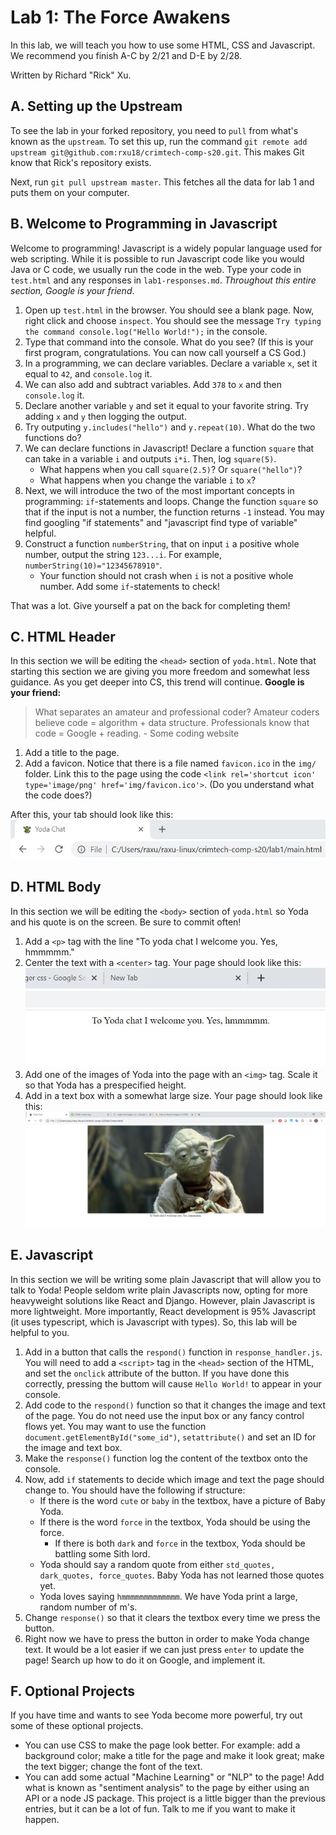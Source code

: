 # Lab 1: The Force Awakens
In this lab, we will teach you how to use some HTML, CSS and Javascript. We recommend you finish A-C by 2/21 and D-E by 2/28.

Written by Richard "Rick" Xu.

## A. Setting up the Upstream
To see the lab in your forked repository, you need to `pull` from what's known as the `upstream`. To set this up, run the command `git remote add upstream git@github.com:rxu18/crimtech-comp-s20.git`. This makes Git know that Rick's repository exists.

Next, run `git pull upstream master`. This fetches all the data for lab 1 and puts them on your computer.

## B. Welcome to Programming in Javascript
Welcome to programming! Javascript is a widely popular language used for web scripting. While it is possible to run Javascript code like you would Java or C code, we usually run the code in the web. Type your code in `test.html` and any responses in `lab1-responses.md`. *Throughout this entire section, Google is your friend*.
1. Open up `test.html` in the browser. You should see a blank page. Now, right click and choose `inspect`. You should see the message `Try typing the command console.log("Hello World!");` in the console.
2. Type that command into the console. What do you see? (If this is your first program, congratulations. You can now call yourself a CS God.)
3. In a programming, we can declare variables. Declare a variable `x`, set it equal to `42`, and `console.log` it.
4. We can also add and subtract variables. Add `378` to `x` and then `console.log` it.
5. Declare another variable `y` and set it equal to your favorite string. Try adding `x` and `y` then logging the output.
6. Try outputing `y.includes("hello")` and `y.repeat(10)`. What do the two functions do?
7. We can declare functions in Javascript! Declare a function `square` that can take in a variable `i` and outputs `i*i`. Then, log `square(5)`.
    * What happens when you call `square(2.5)`? Or `square("hello")`?
    * What happens when you change the variable `i` to `x`?
8. Next, we will introduce the two of the most important concepts in programming: `if`-statements and loops. Change the function `square` so that if the input is not a number, the function returns `-1` instead. You may find googling "if statements" and "javascript find type of variable" helpful.
9. Construct a function `numberString`, that on input `i` a positive whole number, output the string `123...i`. For example, `numberString(10)="12345678910"`. 
    * Your function should not crash when `i` is not a positive whole number. Add some `if`-statements to check!

That was a lot. Give yourself a pat on the back for completing them!

## C. HTML Header
In this section we will be editing the `<head>` section of `yoda.html`. Note that starting this section we are giving you more freedom and somewhat less guidance. As you get deeper into CS, this trend will continue. **Google is your friend:**

> What separates an amateur and professional coder? Amateur coders believe code = algorithm + data structure. Professionals know that code = Google + reading. - Some coding website

1. Add a title to the page. 
2. Add a favicon. Notice that there is a file named `favicon.ico` in the `img/` folder. Link this to the page using the code `<link rel='shortcut icon' type='image/png' href='img/favicon.ico'>`. (Do you understand what the code does?)

After this, your tab should look like this: ![Tab Image](https://raw.githubusercontent.com/rxu18/crimtech-comp-s20/master/lab1/mdimg_/i2.JPG)

## D. HTML Body
In this section we will be editing the `<body>` section of `yoda.html` so Yoda and his quote is on the screen. Be sure to commit often!

1. Add a `<p>` tag with the line "To yoda chat I welcome you. Yes, hmmmmm."
2. Center the text with a `<center>` tag. Your page should look like this: ![Stage 1 of Yoda Chat](https://raw.githubusercontent.com/rxu18/crimtech-comp-s20/master/lab1/mdimg_/i3.JPG)
3. Add one of the images of Yoda into the page with an `<img>` tag. Scale it so that Yoda has a prespecified height.
4. Add in a text box with a somewhat large size. Your page should look like this: ![Stage 2 of Yoda Chat](https://raw.githubusercontent.com/rxu18/crimtech-comp-s20/master/lab1/mdimg_/i4.JPG)

## E. Javascript
In this section we will be writing some plain Javascript that will allow you to talk to Yoda! People seldom write plain Javascripts now, opting for more heavyweight solutions like React and Django. However, plain Javascript is more lightweight. More importantly, React development is 95% Javascript (it uses typescript, which is Javascript with types). So, this lab will be helpful to you.
1. Add in a button that calls the `respond()` function in `response_handler.js`. You will need to add a `<script>` tag in the `<head>` section of the HTML, and set the `onclick` attribute of the button. If you have done this correctly, pressing the buttom will cause `Hello World!` to appear in your console.
2. Add code to the `respond()` function so that it changes the image and text of the page. You do not need use the input box or any fancy control flows yet. You may want to use the function `document.getElementById("some_id")`, `setattribute()` and set an ID for the image and text box.
3. Make the `response()` function log the content of the textbox onto the console.
4. Now, add `if` statements to decide which image and text the page should change to. You should have the following if structure:
    * If there is the word `cute` or `baby` in the textbox, have a picture of Baby Yoda.
    * If there is the word `force` in the textbox, Yoda should be using the force.
        * If there is both `dark` and `force` in the textbox, Yoda should be battling some Sith lord.
    * Yoda should say a random quote from either `std_quotes, dark_quotes, force_quotes`. Baby Yoda has not learned those quotes yet.
    * Yoda loves saying `hmmmmmmmmmmmmm`. We have Yoda print a large, random number of m's.
5. Change `response()` so that it clears the textbox every time we press the button.
6. Right now we have to press the button in order to make Yoda change text. It would be a lot easier if we can just press `enter` to update the page! Search up how to do it on Google, and implement it.

## F. Optional Projects
If you have time and wants to see Yoda become more powerful, try out some of these optional projects.

* You can use CSS to make the page look better. For example: add a background color; make a title for the page and make it look great; make the text bigger; change the font of the text.
* You can add some actual "Machine Learning" or "NLP" to the page! Add what is known as "sentiment analysis" to the page by either using an API or a node JS package. This project is a little bigger than the previous entries, but it can be a lot of fun. Talk to me if you want to make it happen.